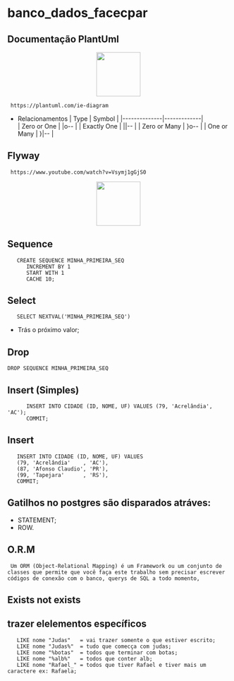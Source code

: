 # banco_dados_facecpar
## Documentação PlantUml 

<div align="center">
   <img alt="" src="https://cdn-icons-png.flaticon.com/512/2519/2519375.png" width="100">
</div>

```
 https://plantuml.com/ie-diagram 
```

+ Relacionamentos
   |     Type	   |    Symbol   |
   |--------------|-------------|   
   | Zero or One  |	   \|o--   |
   | Exactly One	|     \|\|--  |
   | Zero or Many	|     }o--    |
   | One or Many	|     }\|--   |

## Flyway
```
 https://www.youtube.com/watch?v=Vsymj1gGjS0   
``` 
<div align="center">
   <img alt="" src="https://cdn-icons-png.flaticon.com/512/5968/5968342.png" width="100">
</div>

## Sequence
```
   CREATE SEQUENCE MINHA_PRIMEIRA_SEQ
      INCREMENT BY 1
      START WITH 1
      CACHE 10;
```      

## Select
```
   SELECT NEXTVAL('MINHA_PRIMEIRA_SEQ')
```
   - Trás o próximo valor;
## Drop   
```
DROP SEQUENCE MINHA_PRIMEIRA_SEQ   
```
## Insert (Simples)
```
      INSERT INTO CIDADE (ID, NOME, UF) VALUES (79, 'Acrelândia', 'AC');
      COMMIT;
```      
## Insert
```
   INSERT INTO CIDADE (ID, NOME, UF) VALUES 
   (79, 'Acrelândia'    , 'AC'),
   (87, 'Afonso Claudio', 'PR'),
   (99, 'Tapejara'      , 'RS'),
   COMMIT;
```
## Gatilhos no postgres são disparados atráves:
- STATEMENT;
- ROW.

## O.R.M
```
 Um ORM (Object-Relational Mapping) é um Framework ou um conjunto de classes que permite que você faça este trabalho sem precisar escrever códigos de conexão com o banco, querys de SQL a todo momento,
```

## Exists not exists

## trazer elelementos específicos
```
   LIKE nome "Judas"   = vai trazer somente o que estiver escrito;
   LIKE nome "Judas%"  = tudo que comecça com judas;
   LIKE nome "%botas"  = todos que terminar com botas;
   LIKE nome "%alb%"   = todos que conter alb;
   LIKE nome "Rafael_" = todos que tiver Rafael e tiver mais um caractere ex: Rafaela;
   
```



